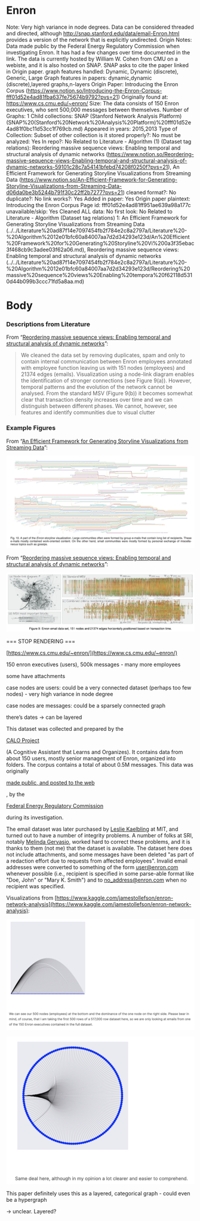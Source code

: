 # Enron

Note: Very high variance in node degrees. Data can be considered threaded and directed, although http://snap.stanford.edu/data/email-Enron.html provides a version of the network that is explicitly undirected.
Origin Notes: Data made public by the Federal Energy Regulatory Commission when investigating Enron. It has had a few changes over time documented in the link. The data is currently hosted by William W. Cohen from CMU on a webiste, and it is also hosted on SNAP. SNAP asks to cite the paper linked in Origin paper.
graph features handled: Dynamic, Dynamic (discrete), Generic, Large
Graph features in papers: dynamic,dynamic (discrete),layered graphs,n-layers
Origin Paper: Introducing the Enron Corpus (https://www.notion.so/Introducing-the-Enron-Corpus-fff01d52e4ad81fba637fe75674b9792?pvs=21)
Originally found at: https://www.cs.cmu.edu/~enron/
Size: The data consists of 150 Enron executives, who sent 500,000 messages between themselves.
Number of Graphs: 1
Child collections: SNAP (Stanford Network Analysis Platform) (SNAP%20(Stanford%20Network%20Analysis%20Platform)%20fff01d52e4ad81f0bc11d53cc1f769cb.md)
Appeared in years: 2015,2013
Type of Collection: Subset of other collection
is it stored properly?: No
must be analyzed: Yes
In repo?: No
Related to Literature - Algorithm (1) (Dataset tag relations): Reordering massive sequence views: Enabling temporal and structural analysis of dynamic networks (https://www.notion.so/Reordering-massive-sequence-views-Enabling-temporal-and-structural-analysis-of-dynamic-networks-59101c28c7a54141bfebd74208f0250f?pvs=21), An Efficient Framework for Generating Storyline Visualizations from Streaming Data (https://www.notion.so/An-Efficient-Framework-for-Generating-Storyline-Visualizations-from-Streaming-Data-d06da0be3b5244b791f30c22ff2b7277?pvs=21)
cleaned format?: No
duplicate?: No
link works?: Yes
Added in paper: Yes
Origin paper plaintext: Introducing the Enron Corpus
Page id: fff01d52e4ad81ff951ae639a98a177c
unavailable/skip: Yes
Cleaned ALL data: No
first look: No
Related to Literature - Algorithm (Dataset tag relations) 1: An Efficient Framework for Generating Storyline Visualizations from Streaming Data (../../Literature%20ad87f14e7097454fb2f784e2c8a2797a/Literature%20-%20Algorithm%2012e01bfc60a84007aa7d2d34293e123d/An%20Efficient%20Framework%20for%20Generating%20Storyline%20Vi%200a3f35ebac3f468cb9c3adee03f62a06.md), Reordering massive sequence views: Enabling temporal and structural analysis of dynamic networks (../../Literature%20ad87f14e7097454fb2f784e2c8a2797a/Literature%20-%20Algorithm%2012e01bfc60a84007aa7d2d34293e123d/Reordering%20massive%20sequence%20views%20Enabling%20tempora%20f62118d5310d44b099b3ccc71fd5a8aa.md)

# Body

### Descriptions from Literature

From “[Reordering massive sequence views: Enabling temporal and structural analysis of dynamic networks](https://doi.org/10.1109/PacificVis.2013.6596125)”:

> We cleaned the data set by removing duplicates, spam and only to contain internal communication between Enron employees annotated with employee function leaving us with 151 nodes (employees) and 21374 edges (emails). Visualization using a node-link diagram enables the identification of stronger connections (see Figure 9(a)). However, temporal patterns and the evolution of the network cannot be analysed. From the standard MSV (Figure 9(b)) it becomes somewhat clear that transaction density increases over time and we can distinguish between different phases. We cannot, however, see features and identify communities due to visual clutter
> 

### Example Figures

From “[An Efficient Framework for Generating Storyline Visualizations from Streaming Data](https://doi.org/10.1109/TVCG.2015.2392771)”:

![Untitled](../../../Benchmark%20datasets%2064e0439269f9497799025562a4087ce1/Enron%20ed3c62b92cf14a7b86c691ac3651dab3/Untitled.png)

From “[Reordering massive sequence views: Enabling temporal and structural analysis of dynamic networks](https://doi.org/10.1109/PacificVis.2013.6596125)”:

![Untitled](../../../Benchmark%20datasets%2064e0439269f9497799025562a4087ce1/Enron%20ed3c62b92cf14a7b86c691ac3651dab3/Untitled%201.png)

=== STOP RENDERING ===

[https://www.cs.cmu.edu/~enron/](https://www.cs.cmu.edu/~enron/)

150 enron executives (users), 500k messages - many more employees

some have attachments

case nodes are users: could be a very connected dataset (perhaps too few nodes) - very high variance in node degree

case nodes are messages: could be a sparsely connected graph

there’s dates → can be layered

This dataset was collected and prepared by the

[CALO Project](http://www.ai.sri.com/project/CALO)

(A Cognitive Assistant that Learns and Organizes). It contains data from about 150 users, mostly senior management of Enron, organized into folders. The corpus contains a total of about 0.5M messages. This data was originally

[made public, and posted to the web](http://www.salon.com/news/feature/2003/10/14/enron/index_np.html)

, by the

[Federal Energy Regulatory Commission](http://www.ferc.gov/)

during its investigation.

The email dataset was later purchased by [Leslie Kaelbling](http://www.ai.mit.edu/people/lpk/lpk.html) at MIT, and turned out to have a number of integrity problems. A number of folks at SRI, notably [Melinda Gervasio](http://www.ai.sri.com/people/gervasio), worked hard to correct these problems, and it is thanks to them (not me) that the dataset is available. The dataset here does not include attachments, and some messages have been deleted "as part of a redaction effort due to requests from affected employees". Invalid email addresses were converted to something of the form user@enron.com whenever possible (i.e., recipient is specified in some parse-able format like "Doe, John" or "Mary K. Smith") and to no_address@enron.com when no recipient was specified.

Visualizations from [https://www.kaggle.com/jamestollefson/enron-network-analysis](https://www.kaggle.com/jamestollefson/enron-network-analysis):

![Untitled](../../../Benchmark%20datasets%2064e0439269f9497799025562a4087ce1/Enron%20ed3c62b92cf14a7b86c691ac3651dab3/Untitled%202.png)

![Untitled](../../../Benchmark%20datasets%2064e0439269f9497799025562a4087ce1/Enron%20ed3c62b92cf14a7b86c691ac3651dab3/Untitled%203.png)

This paper definitely uses this as a layered, categorical graph - could even be a hypergraph

> 
> 

→ unclear. Layered?